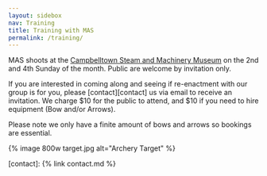 ```yaml
---
layout: sidebox
nav: Training
title: Training with MAS
permalink: /training/
---
```


MAS shoots at the [Campbelltown Steam and Machinery Museum][museum] on the 2nd and 4th Sunday of the month. Public are welcome by invitation only.

If you are interested in coming along and seeing if re-enactment with our group is for you, please [contact][contact] us via email to receive an invitation. We charge $10 for the public to attend, and $10 if you need to hire equipment (Bow and/or Arrows).

Please note we only have a finite amount of bows and arrows so bookings are essential.

<div id="image">
<p>{% image 800w target.jpg alt="Archery Target" %}</p>
</div>

[museum]:  http://www.csmm.com.au
[contact]: {% link contact.md %}
